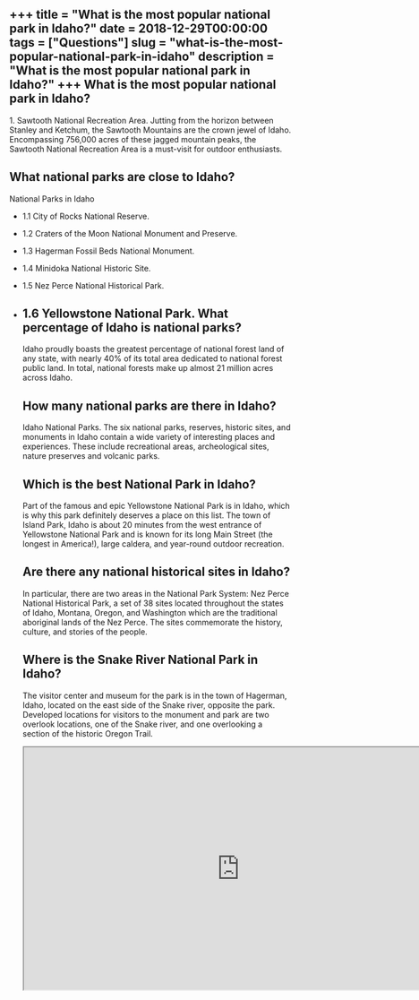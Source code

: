 +++
title = "What is the most popular national park in Idaho?"
date = 2018-12-29T00:00:00
tags = ["Questions"]
slug = "what-is-the-most-popular-national-park-in-idaho"
description = "What is the most popular national park in Idaho?"
+++
What is the most popular national park in Idaho?
------------------------------------------------

1\. Sawtooth National Recreation Area. Jutting from the horizon between Stanley and Ketchum, the Sawtooth Mountains are the crown jewel of Idaho. Encompassing 756,000 acres of these jagged mountain peaks, the Sawtooth National Recreation Area is a must-visit for outdoor enthusiasts.

What national parks are close to Idaho?
---------------------------------------

National Parks in Idaho

- 1.1 City of Rocks National Reserve.
- 1.2 Craters of the Moon National Monument and Preserve.
- 1.3 Hagerman Fossil Beds National Monument.
- 1.4 Minidoka National Historic Site.
- 1.5 Nez Perce National Historical Park.
- 1.6 Yellowstone National Park. What percentage of Idaho is national parks?
    -------------------------------------------
    
    Idaho proudly boasts the greatest percentage of national forest land of any state, with nearly 40% of its total area dedicated to national forest public land. In total, national forests make up almost 21 million acres across Idaho.
    
    How many national parks are there in Idaho?
    -------------------------------------------
    
    Idaho National Parks. The six national parks, reserves, historic sites, and monuments in Idaho contain a wide variety of interesting places and experiences. These include recreational areas, archeological sites, nature preserves and volcanic parks.
    
    Which is the best National Park in Idaho?
    -----------------------------------------
    
    Part of the famous and epic Yellowstone National Park is in Idaho, which is why this park definitely deserves a place on this list. The town of Island Park, Idaho is about 20 minutes from the west entrance of Yellowstone National Park and is known for its long Main Street (the longest in America!), large caldera, and year-round outdoor recreation.
    
    Are there any national historical sites in Idaho?
    -------------------------------------------------
    
    In particular, there are two areas in the National Park System: Nez Perce National Historical Park, a set of 38 sites located throughout the states of Idaho, Montana, Oregon, and Washington which are the traditional aboriginal lands of the Nez Perce. The sites commemorate the history, culture, and stories of the people.
    
    Where is the Snake River National Park in Idaho?
    ------------------------------------------------
    
    The visitor center and museum for the park is in the town of Hagerman, Idaho, located on the east side of the Snake river, opposite the park. Developed locations for visitors to the monument and park are two overlook locations, one of the Snake river, and one overlooking a section of the historic Oregon Trail.
    
    <iframe allow="accelerometer; autoplay; clipboard-write; encrypted-media; gyroscope; picture-in-picture" allowfullscreen="" class="__youtube_prefs__  epyt-is-override  no-lazyload" data-no-lazy="1" data-origheight="433" data-origwidth="770" data-skipgform_ajax_framebjll="" height="433" id="_ytid_58511" loading="lazy" src="https://www.youtube.com/embed/OLUNzZ8bPbI?enablejsapi=1&autoplay=0&cc_load_policy=0&cc_lang_pref=&iv_load_policy=1&loop=0&modestbranding=0&rel=1&fs=1&playsinline=0&autohide=2&theme=dark&color=red&controls=1&" title="YouTube player" width="770"></iframe>